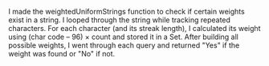 I made the weightedUniformStrings function to check if certain weights exist in a string. I looped through the string while tracking repeated characters. For each character (and its streak length), I calculated its weight using (char code – 96) × count and stored it in a Set. After building all possible weights, I went through each query and returned "Yes" if the weight was found or "No" if not.